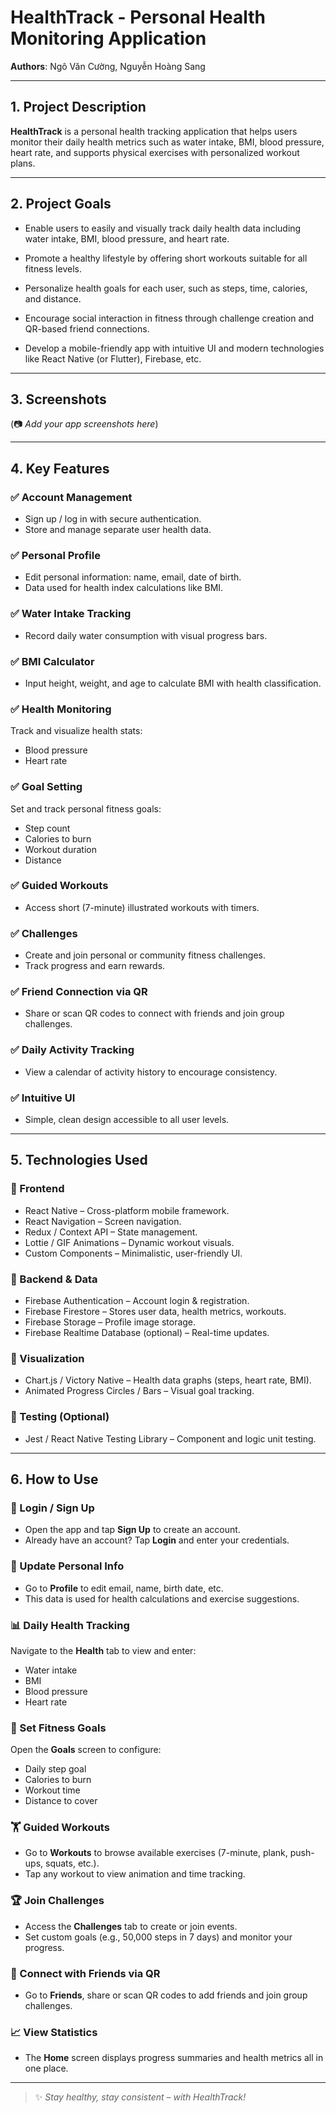 # HealthTrack - Personal Health Monitoring Application

**Authors**: Ngô Văn Cường, Nguyễn Hoàng Sang

---

## 1. Project Description

**HealthTrack** is a personal health tracking application that helps users monitor their daily health metrics such as water intake, BMI, blood pressure, heart rate, and supports physical exercises with personalized workout plans.

---

## 2. Project Goals

- Enable users to easily and visually track daily health data including water intake, BMI, blood pressure, and heart rate.

- Promote a healthy lifestyle by offering short workouts suitable for all fitness levels.

- Personalize health goals for each user, such as steps, time, calories, and distance.

- Encourage social interaction in fitness through challenge creation and QR-based friend connections.

- Develop a mobile-friendly app with intuitive UI and modern technologies like React Native (or Flutter), Firebase, etc.

---

## 3. Screenshots

(📷 *Add your app screenshots here*)

---

## 4. Key Features

### ✅ Account Management
- Sign up / log in with secure authentication.
- Store and manage separate user health data.

### ✅ Personal Profile
- Edit personal information: name, email, date of birth.
- Data used for health index calculations like BMI.

### ✅ Water Intake Tracking
- Record daily water consumption with visual progress bars.

### ✅ BMI Calculator
- Input height, weight, and age to calculate BMI with health classification.

### ✅ Health Monitoring
Track and visualize health stats:
- Blood pressure
- Heart rate

### ✅ Goal Setting
Set and track personal fitness goals:
- Step count
- Calories to burn
- Workout duration
- Distance

### ✅ Guided Workouts
- Access short (7-minute) illustrated workouts with timers.

### ✅ Challenges
- Create and join personal or community fitness challenges.
- Track progress and earn rewards.

### ✅ Friend Connection via QR
- Share or scan QR codes to connect with friends and join group challenges.

### ✅ Daily Activity Tracking
- View a calendar of activity history to encourage consistency.

### ✅ Intuitive UI
- Simple, clean design accessible to all user levels.

---

## 5. Technologies Used

### 🎯 Frontend
- React Native – Cross-platform mobile framework.
- React Navigation – Screen navigation.
- Redux / Context API – State management.
- Lottie / GIF Animations – Dynamic workout visuals.
- Custom Components – Minimalistic, user-friendly UI.

### 🎯 Backend & Data
- Firebase Authentication – Account login & registration.
- Firebase Firestore – Stores user data, health metrics, workouts.
- Firebase Storage – Profile image storage.
- Firebase Realtime Database (optional) – Real-time updates.

### 🎯 Visualization
- Chart.js / Victory Native – Health data graphs (steps, heart rate, BMI).
- Animated Progress Circles / Bars – Visual goal tracking.

### 🧪 Testing (Optional)
- Jest / React Native Testing Library – Component and logic unit testing.

---

## 6. How to Use

### 🔐 Login / Sign Up
- Open the app and tap **Sign Up** to create an account.
- Already have an account? Tap **Login** and enter your credentials.

### 🧍 Update Personal Info
- Go to **Profile** to edit email, name, birth date, etc.
- This data is used for health calculations and exercise suggestions.

### 📊 Daily Health Tracking
Navigate to the **Health** tab to view and enter:
- Water intake
- BMI
- Blood pressure
- Heart rate

### 🎯 Set Fitness Goals
Open the **Goals** screen to configure:
- Daily step goal
- Calories to burn
- Workout time
- Distance to cover

### 🏋️ Guided Workouts
- Go to **Workouts** to browse available exercises (7-minute, plank, push-ups, squats, etc.).
- Tap any workout to view animation and time tracking.

### 🏆 Join Challenges
- Access the **Challenges** tab to create or join events.
- Set custom goals (e.g., 50,000 steps in 7 days) and monitor your progress.

### 🤝 Connect with Friends via QR
- Go to **Friends**, share or scan QR codes to add friends and join group challenges.

### 📈 View Statistics
- The **Home** screen displays progress summaries and health metrics all in one place.

---

> ✨ *Stay healthy, stay consistent – with HealthTrack!*
